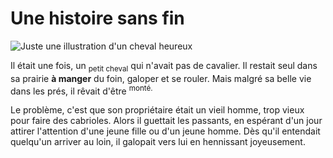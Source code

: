 # Une histoire sans fin

![Juste une illustration d'un cheval heureux](https://img.freepik.com/vecteurs-premium/cheval-drole-dessin-anime-cours-execution-fond-blanc_353337-757.jpg)


Il était une fois, un <sub>petit cheval</sub> qui n'avait pas de cavalier.
Il restait seul dans sa prairie **à manger** du foin, galoper et se rouler.
Mais malgré sa belle vie dans les prés, il rêvait d'être <sup>monté.</sup>

Le problème, c'est que son propriétaire était un vieil homme, trop vieux pour faire des cabrioles.
Alors il guettait les passants, en espérant d'un jour attirer l'attention d'une jeune fille ou d'un jeune homme.
Dès qu'il entendait quelqu'un arriver au loin, il galopait vers lui en hennissant joyeusement.
 
